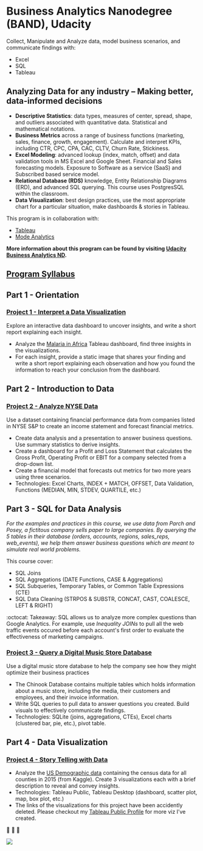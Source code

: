 # Business Analytics Nanodegree (BAND), Udacity
Collect, Manipulate and Analyze data, model business scenarios, and communicate findings with:
* Excel
* SQL
* Tableau

## Analyzing Data for any industry – Making better, data-informed decisions

* **Descriptive Statistics**: data types, measures of center, spread, shape, and outliers associated with quantitative data. Statistical and mathematical notations. 
* **Business Metrics** across a range of business functions (marketing, sales, finance, growth, engagement). Calculate and interpret KPIs, including CTR, CPC, CPA, CAC, CLTV, Churn Rate, Stickiness. 
* **Excel Modeling**: advanced lookup (index, match, offset) and data validation tools in MS Excel and Google Sheet. Financial and Sales forecasting models. Exposure to Software as a service (SaaS) and Subscribed based service model. 
* **Relational Database (RDS)** knowledge, Entity Relationship Diagrams (ERD), and advanced SQL querying. This course uses PostgresSQL within the classroom. 
* **Data Visualization**: best design practices, use the most appropriate chart for a particular situation, make dashboards & stories in Tableau. 

This program is in collaboration with:
* [Tableau](https://www.tableau.com/)
* [Mode Analytics](https://mode.com/)

**More information about this program can be found by visiting [Udacity Business Analytics ND](https://www.udacity.com/course/business-analytics-nanodegree--nd098).**


## [Program Syllabus](https://github.com/phphoebe/udacity-band-projects/blob/master/Business%2BAnalytics%2BNanodegree%2BProgram%2BSyllabus%2B2.0.pdf)

## Part 1 - Orientation 
### **[Project 1 - Interpret a Data Visualization](https://github.com/phphoebe/udacity-band-projects/tree/master/Project%201-Interpret%20a%20Data%20Visualization)**

Explore an interactive data dashboard to uncover insights, and write a short report explaining each insight. 
* Analyze the [Malaria in Africa](https://public.tableau.com/views/MakeoverMonday34Malaria_0/MalariainAfrica?:embed=y&:showVizHome=no&:display_count=y&:display_static_image=y&:bootstrapWhenNotified=true#2) Tableau dashboard, find three insights in the visualizations.
* For each insight, provide a static image that shares your finding and write a short report explaining each observation and how you found the information to reach your conclusion from the dashboard. 


## Part 2 - Introduction to Data
### **[Project 2 - Analyze NYSE Data](https://github.com/phphoebe/udacity-band-projects/tree/master/Project%202-Analyze%20NYSE%20Data)**
Use a dataset containing financial performance data from companies listed in NYSE S&P to create an income statement and forecast financial metrics.
* Create data analysis and a presentation to answer business questions. Use summary statistics to derive insights. 
* Create a dashboard for a Profit and Loss Statement that calculates the Gross Profit, Operating Profit or EBIT for a company selected from a drop-down list.
* Create a financial model that forecasts out metrics for two more years using three scenarios.
* Technologies: Excel Charts, INDEX + MATCH, OFFSET, Data Validation, Functions (MEDIAN, MIN, STDEV, QUARTILE, etc.)


## Part 3 - SQL for Data Analysis
*For the examples and practices in this course, we use data from Parch and Posey, a fictitous company sells paper to large companies. By querying the 5 tables in their database (orders, accounts, regions, sales_reps, web_events), we help them answer business questions which are meant to simulate real world problems.*

This course cover:
* SQL Joins
* SQL Aggregations (DATE Functions, CASE & Aggregations)
* SQL Subqueries, Temporary Tables, or Common Table Expressions (CTE)
* SQL Data Cleaning (STRPOS & SUBSTR, CONCAT, CAST, COALESCE, LEFT & RIGHT)

:octocat: Takeaway: SQL allows us to analyze more complex questions than Google Analytics. For example, use *Inequality JOINs* to pull all the web traffic events occured before each account's first order to evaluate the effectiveness of marketing campaigns.

### **[Project 3 - Query a Digital Music Store Database](https://github.com/phphoebe/udacity-band-projects/tree/master/Project%203-SQL-Query%20a%20Digital%20Music%20Store%20Database)**
Use a digital music store database to help the company see how they might optimize their business practices
* The Chinook Database contains multiple tables which holds information about a music store, including the media, their customers and employees, and their invoice information. 
* Write SQL queries to pull data to answer questions you created. Build visuals to effectively communicate findings. 
* Technologies: SQLite (joins, aggregations, CTEs), Excel charts (clustered bar, pie, etc.), pivot table. 

## Part 4 - Data Visualization 
### **[Project 4 - Story Telling with Data](https://github.com/phphoebe/udacity-band-projects/tree/master/Project%204-Tableau-Data%20Visualization-Telling%20Stories%20with%20Data)**
* Analyze the [US Demographic data](https://www.kaggle.com/muonneutrino/us-census-demographic-data/data) containing the census data for all counties in 2015 (from Kaggle). Create 3 visualizations each with a brief description to reveal and convey insights. 
* Technologies: Tableau Public, Tableau Desktop (dashboard, scatter plot, map, box plot, etc.) 
* The links of the visualizations for this project have been accidently deleted. Please checkout my [Tableau Public Profile](https://public.tableau.com/profile/pphoebe#!/ ) for more viz I’ve created. 

:tada: :tada: :tada: 

![](https://github.com/phphoebe/udacity-band-projects/blob/master/Graduaction%20Certificate.PNG)
